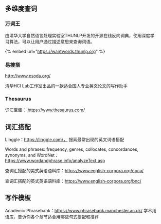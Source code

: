 ## 多维度查词

### 万词王

由清华大学自然语言处理实验室THUNLP开发的开源在线反向词典，使用深度学习算法，可以让用户通过描述意思来查询词语。

{% embed url="https://wantwords.thunlp.org" %}

### 易搜搭

http://www.esoda.org/

清华HCI Lab工作室出品的一款适合国人专业英文论文的写作助手

### Thesaurus

词汇宝藏： https://www.thesaurus.com/

## 词汇搭配

Linggle：https://linggle.com/， 搜索最常出现的英文词语搭配

Words and phrases: frequency, genres, collocates, concordances, synonyms, and WordNet：https://www.wordandphrase.info/analyzeText.asp

查词汇搭配的美式英语语料库：https://www.english-corpora.org/coca/

查词汇搭配的英式英语语料库：https://www.english-corpora.org/bnc/

## 写作模板

Academic Phrasebank：https://www.phrasebank.manchester.ac.uk/ 学术用语库，告诉你各个章节适合用哪些句式搭配和推荐

